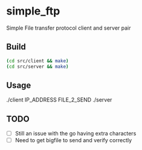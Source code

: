 # simple_ftp
Simple File transfer protocol client and server pair

## Build 
```sh
(cd src/client && make)
(cd src/server && make)
```

## Usage
./client IP_ADDRESS FILE_2_SEND 
./server

## TODO 
- [ ] Still an issue with the go having extra characters
- [ ] Need to get bigfile to send and verify correctly
